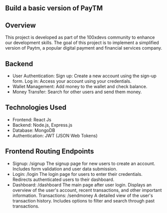 ## Build a basic version of PayTM

## Overview
This project is developed as part of the 100xdevs community to enhance our development skills. The goal of this project is to implement a simplified version of Paytm, a popular digital payment and financial services company.


## Backend
- User Authentication: 
        Sign up: Create a new account using the sign-up form.
        Log in: Access your account using your credentials.
- Wallet Management: Add money to the wallet and check balance.
- Money Transfer: Search for other users and send them money.


## Technologies Used
- Frontend: React Js
- Backend: Node.js, Express.js
- Database: MongoDB
- Authentication: JWT (JSON Web Tokens)


## Frontend Routing Endpoints
- Signup: /signup
The signup page for new users to create an account. Includes form validation and user data submission.
- Login: /login
The login page for users to enter their credentials. Redirects authenticated users to their dashboard.
- Dashboard: /dashboard
The main page after user login. Displays an overview of the user's account, recent transactions, and other important information.
Transactions: /sendmoney
A detailed view of the user's transaction history. Includes options to filter and search through past transactions.